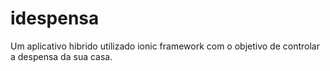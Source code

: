 idespensa
=========

Um aplicativo hibrido utilizado ionic framework com o objetivo de controlar a despensa da sua casa.
